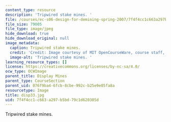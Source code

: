 ```yaml
---
content_type: resource
description: 'Tripwired stake mines. '
file: /courses/ec-s06-design-for-demining-spring-2007/7f4f4cc1c663a297b5bd79c1d620305d_disp33.jpg
file_size: 79005
file_type: image/jpeg
hide_download: true
hide_download_original: null
image_metadata:
  caption: Tripwired stake mines.
  credit: 'Credit: Image courtesy of MIT OpenCourseWare, course staff, and students.'
  image-alt: 'Tripwired stake mines. '
learning_resource_types: []
license: https://creativecommons.org/licenses/by-nc-sa/4.0/
ocw_type: OCWImage
parent_title: Display Mines
parent_type: CourseSection
parent_uid: 076f9ba4-6fcb-8cbe-992c-b25e9e05fa8a
resourcetype: Image
title: disp33.jpg
uid: 7f4f4cc1-c663-a297-b5bd-79c1d620305d
---
```

Tripwired stake mines. 